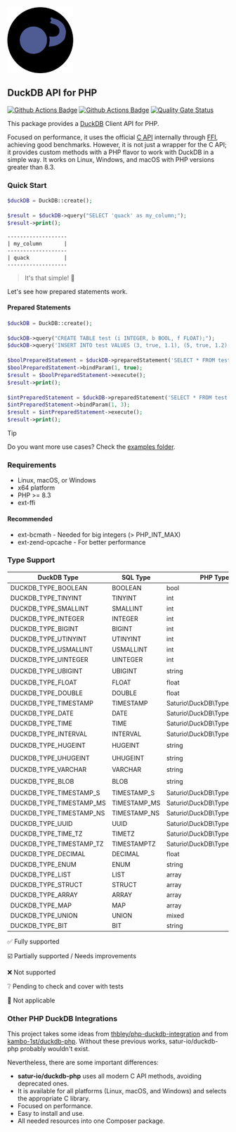 <img alt="DuckDB logo" src="docs/DuckDB-PHP-logo-noborders.svg" height="150">

## DuckDB API for PHP

[![Github Actions Badge](https://github.com/satur-io/duckdb-php/actions/workflows/php_test_main.yml/badge.svg?branch=main)](https://github.com/satur-io/duckdb-php/actions)
[![Github Actions Badge](https://github.com/satur-io/duckdb-php/actions/workflows/php_test_nightly.yml/badge.svg?branch=main)](https://github.com/satur-io/duckdb-php/actions)
[![Quality Gate Status](https://sonarcloud.io/api/project_badges/measure?project=satur-io_duckdb-php&metric=alert_status&token=4a4bd82eff843d2b4a93bf4552b6db78e598ecfa)](https://sonarcloud.io/summary/new_code?id=satur-io_duckdb-php)

This package provides a [DuckDB](https://github.com/duckdb/duckdb) Client API for PHP.

Focused on performance, it uses the official [C API](https://duckdb.org/docs/api/c/overview.html) internally through [FFI](https://www.php.net/manual/en/book.ffi.php), achieving good benchmarks.
However, it is not just a wrapper for the C API; it provides custom methods with a PHP flavor to work with DuckDB in a simple way.
It works on Linux, Windows, and macOS with PHP versions greater than 8.3.

### Quick Start

```php
$duckDB = DuckDB::create();

$result = $duckDB->query("SELECT 'quack' as my_column;");
$result->print();
```

```
-------------------
| my_column       |
-------------------
| quack           |
-------------------
```

> It's that simple! :duck:

Let's see how prepared statements work.

#### Prepared Statements
```php
$duckDB = DuckDB::create();

$duckDB->query("CREATE TABLE test (i INTEGER, b BOOL, f FLOAT);");
$duckDB->query('INSERT INTO test VALUES (3, true, 1.1), (5, true, 1.2), (3, false, 1.1), (3, null, 1.2);');

$boolPreparedStatement = $duckDB->preparedStatement('SELECT * FROM test WHERE b = $1');
$boolPreparedStatement->bindParam(1, true);
$result = $boolPreparedStatement->execute();
$result->print();

$intPreparedStatement = $duckDB->preparedStatement('SELECT * FROM test WHERE i = ?');
$intPreparedStatement->bindParam(1, 3);
$result = $intPreparedStatement->execute();
$result->print();
```

> [!TIP]
> Do you want more use cases? Check the [examples folder](examples).

### Requirements
- Linux, macOS, or Windows
- x64 platform
- PHP >= 8.3
- ext-ffi

#### Recommended
- ext-bcmath - Needed for big integers (> PHP_INT_MAX)
- ext-zend-opcache - For better performance

### Type Support
| DuckDB Type                | SQL Type     | PHP Type                      |                                    Read                                    |                                    Bind                                     |
|----------------------------|--------------|-------------------------------|:--------------------------------------------------------------------------:|:---------------------------------------------------------------------------:|
| DUCKDB_TYPE_BOOLEAN        | BOOLEAN      | bool                          |                             :white_check_mark:                             |                             :white_check_mark:                              |
| DUCKDB_TYPE_TINYINT        | TINYINT      | int                           |                             :white_check_mark:                             |                             :white_check_mark:                              |
| DUCKDB_TYPE_SMALLINT       | SMALLINT     | int                           |                             :white_check_mark:                             |                             :white_check_mark:                              |
| DUCKDB_TYPE_INTEGER        | INTEGER      | int                           |                             :white_check_mark:                             |                             :white_check_mark:                              |
| DUCKDB_TYPE_BIGINT         | BIGINT       | int                           |                             :white_check_mark:                             |                             :white_check_mark:                              |
| DUCKDB_TYPE_UTINYINT       | UTINYINT     | int                           |                             :white_check_mark:                             |                             :white_check_mark:                              |
| DUCKDB_TYPE_USMALLINT      | USMALLINT    | int                           |                             :white_check_mark:                             |                             :white_check_mark:                              |
| DUCKDB_TYPE_UINTEGER       | UINTEGER     | int                           |                             :white_check_mark:                             |                             :white_check_mark:                              |
| DUCKDB_TYPE_UBIGINT        | UBIGINT      | string                        | [:ballot_box_with_check:](https://github.com/satur-io/duckdb-php/issues/1) | [:ballot_box_with_check:](https://github.com/satur-io/duckdb-php/issues/1)  |
| DUCKDB_TYPE_FLOAT          | FLOAT        | float                         |                             :white_check_mark:                             |                             :white_check_mark:                              |
| DUCKDB_TYPE_DOUBLE         | DOUBLE       | float                         |                             :white_check_mark:                             |                             :white_check_mark:                              |
| DUCKDB_TYPE_TIMESTAMP      | TIMESTAMP    | Saturio\DuckDB\Type\Timestamp |                             :white_check_mark:                             |                             :white_check_mark:                              |
| DUCKDB_TYPE_DATE           | DATE         | Saturio\DuckDB\Type\Date      |                             :white_check_mark:                             |                             :white_check_mark:                              |
| DUCKDB_TYPE_TIME           | TIME         | Saturio\DuckDB\Type\Time      |                             :white_check_mark:                             |                             :white_check_mark:                              |
| DUCKDB_TYPE_INTERVAL       | INTERVAL     | Saturio\DuckDB\Type\Interval  |                             :white_check_mark:                             |                             :white_check_mark:                              |
| DUCKDB_TYPE_HUGEINT        | HUGEINT      | string                        | [:ballot_box_with_check:](https://github.com/satur-io/duckdb-php/issues/1) |                               :grey_question:                               |
| DUCKDB_TYPE_UHUGEINT       | UHUGEINT     | string                        | [:ballot_box_with_check:](https://github.com/satur-io/duckdb-php/issues/1) |                               :grey_question:                               |
| DUCKDB_TYPE_VARCHAR        | VARCHAR      | string                        |                             :white_check_mark:                             |                               :grey_question:                               |
| DUCKDB_TYPE_BLOB           | BLOB         | string                        | [:ballot_box_with_check:](https://github.com/satur-io/duckdb-php/issues/2) |                               :grey_question:                               |
| DUCKDB_TYPE_TIMESTAMP_S    | TIMESTAMP_S  | Saturio\DuckDB\Type\Timestamp |                             :white_check_mark:                             |                               :grey_question:                               |
| DUCKDB_TYPE_TIMESTAMP_MS   | TIMESTAMP_MS | Saturio\DuckDB\Type\Timestamp |                             :white_check_mark:                             |                               :grey_question:                               |
| DUCKDB_TYPE_TIMESTAMP_NS   | TIMESTAMP_NS | Saturio\DuckDB\Type\Timestamp |                             :white_check_mark:                             |                               :grey_question:                               |
| DUCKDB_TYPE_UUID           | UUID         | Saturio\DuckDB\Type\UUID      |                             :white_check_mark:                             |                               :grey_question:                               |
| DUCKDB_TYPE_TIME_TZ        | TIMETZ       | Saturio\DuckDB\Type\Time      |                             :white_check_mark:                             |                               :grey_question:                               |
| DUCKDB_TYPE_TIMESTAMP_TZ   | TIMESTAMPTZ  | Saturio\DuckDB\Type\Timestamp |                             :white_check_mark:                             |                               :grey_question:                               |
| DUCKDB_TYPE_DECIMAL        | DECIMAL      | float                         |                             :white_check_mark:                             |                               :grey_question:                               |
| DUCKDB_TYPE_ENUM           | ENUM         | string                        |                             :white_check_mark:                             |                            :small_blue_diamond:                             |
| DUCKDB_TYPE_LIST           | LIST         | array                         |                             :white_check_mark:                             |                            :small_blue_diamond:                             |
| DUCKDB_TYPE_STRUCT         | STRUCT       | array                         |                             :white_check_mark:                             |                            :small_blue_diamond:                             |
| DUCKDB_TYPE_ARRAY          | ARRAY        | array                         |                             :white_check_mark:                             |                            :small_blue_diamond:                             |
| DUCKDB_TYPE_MAP            | MAP          | array                         |                             :white_check_mark:                             |                            :small_blue_diamond:                             |
| DUCKDB_TYPE_UNION          | UNION        | mixed                         |                             :white_check_mark:                             |                            :small_blue_diamond:                             |
| DUCKDB_TYPE_BIT            | BIT          | string                        |                                    :x:                                     |                            :small_blue_diamond:                             |

:white_check_mark: Fully supported

:ballot_box_with_check: Partially supported / Needs improvements

:x: Not supported

:grey_question: Pending to check and cover with tests

:small_blue_diamond: Not applicable

### Other PHP DuckDB Integrations
This project takes some ideas from [thbley/php-duckdb-integration](https://github.com/thbley/php-duckdb-integration)
and from [kambo-1st/duckdb-php](https://github.com/kambo-1st/duckdb-php). Without these previous works,
satur-io/duckdb-php probably wouldn't exist.

Nevertheless, there are some important differences:
- **satur-io/duckdb-php** uses all modern C API methods, avoiding deprecated ones.
- It is available for all platforms (Linux, macOS, and Windows) and selects the appropriate C library.
- Focused on performance.
- Easy to install and use.
- All needed resources into one Composer package.
